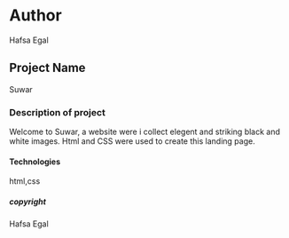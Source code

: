 # Author

Hafsa Egal

## Project Name

Suwar

### Description of project

Welcome to Suwar, a website were i collect elegent and striking black and white images. Html and CSS were used to create this landing page.

#### Technologies

html,css

##### copyright

Hafsa Egal
